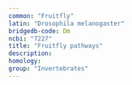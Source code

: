 ```yaml
---
common: "Fruitfly"
latin: "Drosophila melanogaster"
bridgedb-code: Dm
ncbi: "7227"
title: "Fruitfly pathways"
description:
homology: 
group: "Invertebrates"
---
```

